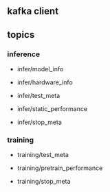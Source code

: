 ## kafka client 


## topics

### inference

- infer/model_info

- infer/hardware_info

- infer/test_meta

- infer/static_performance

- infer/stop_meta


### training

- training/test_meta

- training/pretrain_performance

- training/stop_meta


